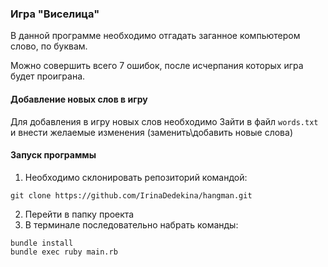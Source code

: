 ### Игра "Виселица"

В данной программе необходимо отгадать заганное компьютером слово, по буквам.

Можно совершить всего 7 ошибок, после исчерпания которых игра будет проиграна.

#### Добавление новых слов в игру

Для добавления в игру новых слов необходимо Зайти в файл `words.txt` и внести желаемые изменения (заменить\добавить новые слова)

#### Запуск программы

1. Необходимо склонировать репозиторий командой:
``` 
git clone https://github.com/IrinaDedekina/hangman.git
```
2. Перейти в папку проекта
3. В терминале последовательно набрать команды:
```
bundle install
bundle exec ruby main.rb
```
